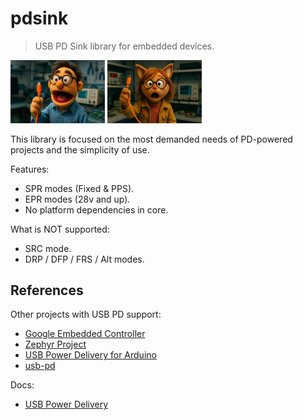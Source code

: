 # pdsink

> USB PD Sink library for embedded devices.

<img src="./docs/images/intro1.jpg" width="30%"> <img src="./docs/images/intro2.jpg" width="30%">

This library is focused on the most demanded needs of PD-powered projects and
the simplicity of use.

Features:

- SPR modes (Fixed & PPS).
- EPR modes (28v and up).
- No platform dependencies in core.

What is NOT supported:

- SRC mode.
- DRP / DFP / FRS / Alt modes.

## References

Other projects with USB PD support:

- [Google Embedded Controller](https://chromium.googlesource.com/chromiumos/platform/ec)
- [Zephyr Project](https://github.com/zephyrproject-rtos/zephyr)
- [USB Power Delivery for Arduino](https://github.com/manuelbl/usb-pd-arduino)
- [usb-pd](https://github.com/Ralim/usb-pd)

Docs:

- [USB Power Delivery](https://usb.org/document-library/usb-power-delivery)
